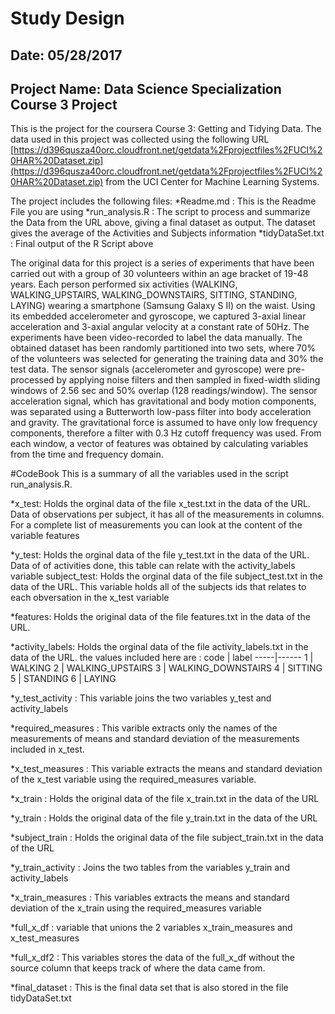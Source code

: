 # Study Design
## Date: 05/28/2017
## Project Name: Data Science Specialization Course 3 Project

This is the project for the coursera Course 3: Getting and Tidying Data. 
The data used in this project was collected using the following URL
[https://d396qusza40orc.cloudfront.net/getdata%2Fprojectfiles%2FUCI%20HAR%20Dataset.zip](https://d396qusza40orc.cloudfront.net/getdata%2Fprojectfiles%2FUCI%20HAR%20Dataset.zip)
from the UCI Center for Machine Learning Systems.

The project includes the following files:
*Readme.md : This is the Readme File you are using
*run_analysis.R : The script to process and summarize the Data from the URL above, giving a final dataset as output. The dataset gives the average of the Activities and Subjects information
*tidyDataSet.txt : Final output of the R Script above

The original data for this project is a series of experiments that have been carried out with a group of 30 volunteers within an age bracket of 19-48 years. Each person performed six activities (WALKING, WALKING_UPSTAIRS, WALKING_DOWNSTAIRS, SITTING, STANDING, LAYING) wearing a smartphone (Samsung Galaxy S II) on the waist. Using its embedded accelerometer and gyroscope, we captured 3-axial linear acceleration and 3-axial angular velocity at a constant rate of 50Hz. The experiments have been video-recorded to label the data manually. The obtained dataset has been randomly partitioned into two sets, where 70% of the volunteers was selected for generating the training data and 30% the test data. 
The sensor signals (accelerometer and gyroscope) were pre-processed by applying noise filters and then sampled in fixed-width sliding windows of 2.56 sec and 50% overlap (128 readings/window). The sensor acceleration signal, which has gravitational and body motion components, was separated using a Butterworth low-pass filter into body acceleration and gravity. The gravitational force is assumed to have only low frequency components, therefore a filter with 0.3 Hz cutoff frequency was used. From each window, a vector of features was obtained by calculating variables from the time and frequency domain.

#CodeBook
This is a summary of all the variables used in the script run_analysis.R.

*x_test: Holds the orginal data of the file x_test.txt in the data of the URL. Data of observations per subject, it has all of the measurements in columns. For a complete list of measurements you can look at the content of the variable features

*y_test: Holds the orginal data of the file y_test.txt in the data of the URL. Data of of activities done, this table can relate with the activity_labels variable
subject_test: Holds the orginal data of the file subject_test.txt in the data of the URL. This variable holds all of the subjects ids that relates to each obversation in the x_test variable

*features: Holds the original data of the file features.txt in the data of the URL.

*activity_labels: Holds the orginal data of the file activity_labels.txt in the data of the URL.
the values included here are :
code | label
-----|------
1 | WALKING
2 | WALKING_UPSTAIRS
3 | WALKING_DOWNSTAIRS
4 | SITTING
5 | STANDING
6 | LAYING

*y_test_activity : This variable joins the two variables y_test and activity_labels

*required_measures : This varible extracts only the names of the measurements of  means and standard deviation of the measurements included in x_test.

*x_test_measures : This variable extracts the means and standard deviation of the x_test variable using the required_measures variable.

*x_train : Holds the original data of the file x_train.txt in the data of the URL

*y_train : Holds the original data of the file y_train.txt in the data of the URL

*subject_train : Holds the original data of the file subject_train.txt in the data of the URL

*y_train_activity : Joins the two tables from the variables y_train and activity_labels

*x_train_measures : This variables extracts the means and standard deviation of the x_train using the required_measures variable

*full_x_df : variable that unions the 2 variables x_train_measures and x_test_measures

*full_x_df2 : This variables stores the data of the full_x_df without the source column that keeps track of where the data came from.

*final_dataset : This is the final data set that is also stored in the file tidyDataSet.txt







